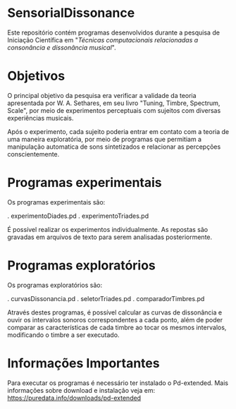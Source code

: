 # SensorialDissonance

Este repositório contém programas desenvolvidos durante a pesquisa de Iniciação Científica em "_Técnicas computacionais relacionadas a consonância e dissonância musical_".

# Objetivos

O principal objetivo da pesquisa era verificar a validade da teoria apresentada por W. A. Sethares, em seu livro "Tuning, Timbre, Spectrum, Scale", por meio de experimentos perceptuais com sujeitos com diversas experiências musicais.

Após o experimento, cada sujeito poderia entrar em contato com a teoria de uma maneira exploratória, por meio de programas que permitiam a manipulação automatica de sons sintetizados e relacionar as percepções conscientemente.

# Programas experimentais

Os programas experimentais são:

 . experimentoDiades.pd
 . experimentoTriades.pd

É possível realizar os experimentos individualmente. As repostas são gravadas em arquivos de texto para serem analisadas posteriormente.


# Programas exploratórios

Os programas exploratórios são:

 . curvasDissonancia.pd
 . seletorTriades.pd
 . comparadorTimbres.pd

Através destes programas, é possível calcular as curvas de dissonância e ouvir os intervalos sonoros correspondentes a cada ponto, além de poder comparar as características de cada timbre ao tocar os mesmos intervalos, modificando o timbre a ser executado.

# Informações Importantes

Para executar os programas é necessário ter instalado o Pd-extended. Mais informações sobre download e instalação veja em: https://puredata.info/downloads/pd-extended